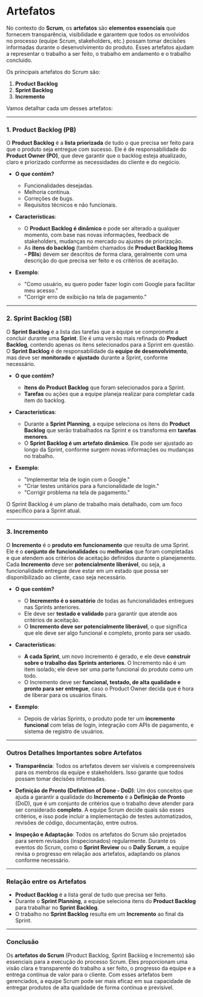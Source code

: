 # Artefatos

No contexto do **Scrum**, os **artefatos** são **elementos essenciais** que fornecem transparência, visibilidade e garantem que todos os envolvidos no processo (equipe Scrum, stakeholders, etc.) possam tomar decisões informadas durante o desenvolvimento do produto. Esses artefatos ajudam a representar o trabalho a ser feito, o trabalho em andamento e o trabalho concluído.

Os principais artefatos do Scrum são:

1. **Product Backlog**  
2. **Sprint Backlog**  
3. **Incremento**  

Vamos detalhar cada um desses artefatos:

---

### 1. **Product Backlog (PB)**

O **Product Backlog** é a **lista priorizada** de tudo o que precisa ser feito para que o produto seja entregue com sucesso. Ele é de responsabilidade do **Product Owner (PO)**, que deve garantir que o backlog esteja atualizado, claro e priorizado conforme as necessidades do cliente e do negócio.

- **O que contém?**
  - Funcionalidades desejadas.
  - Melhoria contínua.
  - Correções de bugs.
  - Requisitos técnicos e não funcionais.
  
- **Características**:
  - O **Product Backlog é dinâmico** e pode ser alterado a qualquer momento, com base nas novas informações, feedback de stakeholders, mudanças no mercado ou ajustes de priorização.
  - As **itens do backlog** (também chamados de **Product Backlog Items - PBIs**) devem ser descritos de forma clara, geralmente com uma descrição do que precisa ser feito e os critérios de aceitação.
  
- **Exemplo**:
  - "Como usuário, eu quero poder fazer login com Google para facilitar meu acesso."
  - "Corrigir erro de exibição na tela de pagamento."

---

### 2. **Sprint Backlog (SB)**

O **Sprint Backlog** é a lista das tarefas que a equipe se compromete a concluir durante uma **Sprint**. Ele é uma versão mais refinada do **Product Backlog**, contendo apenas os itens selecionados para a Sprint em questão. O **Sprint Backlog** é de responsabilidade da **equipe de desenvolvimento**, mas deve ser **monitorado** e **ajustado** durante a Sprint, conforme necessário.

- **O que contém?**
  - **Itens do Product Backlog** que foram selecionados para a Sprint.
  - **Tarefas** ou ações que a equipe planeja realizar para completar cada item do backlog.
  
- **Características**:
  - Durante a **Sprint Planning**, a equipe seleciona os itens do **Product Backlog** que serão trabalhados na Sprint e os transforma em **tarefas menores**.
  - O **Sprint Backlog é um artefato dinâmico**. Ele pode ser ajustado ao longo da Sprint, conforme surgem novas informações ou mudanças no trabalho.
  
- **Exemplo**:
  - "Implementar tela de login com o Google."
  - "Criar testes unitários para a funcionalidade de login."
  - "Corrigir problema na tela de pagamento."
  
O Sprint Backlog é um plano de trabalho mais detalhado, com um foco específico para a Sprint atual.

---

### 3. **Incremento**

O **Incremento** é o **produto em funcionamento** que resulta de uma Sprint. Ele é o **conjunto de funcionalidades** ou **melhorias** que foram completadas e que atendem aos critérios de aceitação definidos durante o planejamento. Cada **Incremento** deve ser **potencialmente liberável**, ou seja, a funcionalidade entregue deve estar em um estado que possa ser disponibilizado ao cliente, caso seja necessário.

- **O que contém?**
  - O **Incremento é o somatório** de todas as funcionalidades entregues nas Sprints anteriores.
  - Ele deve ser **testado e validado** para garantir que atende aos critérios de aceitação.
  - O **Incremento deve ser potencialmente liberável**, o que significa que ele deve ser algo funcional e completo, pronto para ser usado.

- **Características**:
  - **A cada Sprint**, um novo incremento é gerado, e ele deve **construir sobre o trabalho das Sprints anteriores**. O Incremento não é um item isolado; ele deve ser uma parte funcional do produto como um todo.
  - O Incremento deve ser **funcional, testado, de alta qualidade e pronto para ser entregue**, caso o Product Owner decida que é hora de liberar para os usuários finais.

- **Exemplo**:
  - Depois de várias Sprints, o produto pode ter um **incremento funcional** com telas de login, integração com APIs de pagamento, e sistema de registro de usuários.

---

### **Outros Detalhes Importantes sobre Artefatos**

- **Transparência**: Todos os artefatos devem ser visíveis e compreensíveis para os membros da equipe e stakeholders. Isso garante que todos possam tomar decisões informadas.
  
- **Definição de Pronto (Definition of Done - DoD)**: Um dos conceitos que ajuda a garantir a qualidade do **Incremento** é a **Definição de Pronto** (DoD), que é um conjunto de critérios que o trabalho deve atender para ser considerado **completo**. A equipe Scrum decide quais são esses critérios, e isso pode incluir a implementação de testes automatizados, revisões de código, documentação, entre outros.

- **Inspeção e Adaptação**: Todos os artefatos do Scrum são projetados para serem revisados (inspecionados) regularmente. Durante os eventos do Scrum, como o **Sprint Review** ou o **Daily Scrum**, a equipe revisa o progresso em relação aos artefatos, adaptando os planos conforme necessário.

---

### **Relação entre os Artefatos**

- **Product Backlog** é a lista geral de tudo que precisa ser feito.
- Durante o **Sprint Planning**, a equipe seleciona itens do **Product Backlog** para trabalhar no **Sprint Backlog**.
- O trabalho no **Sprint Backlog** resulta em um **Incremento** ao final da Sprint.

---

### **Conclusão**

Os **artefatos do Scrum** (Product Backlog, Sprint Backlog e Incremento) são essenciais para a execução do processo Scrum. Eles proporcionam uma visão clara e transparente do trabalho a ser feito, o progresso da equipe e a entrega contínua de valor para o cliente. Com esses artefatos bem gerenciados, a equipe Scrum pode ser mais eficaz em sua capacidade de entregar produtos de alta qualidade de forma contínua e previsível.